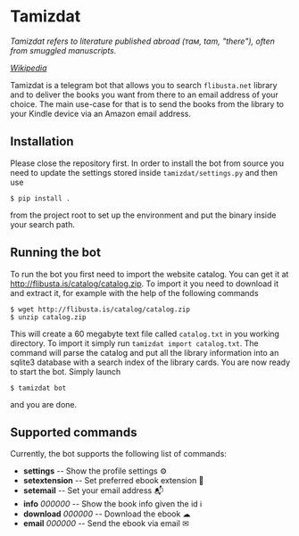 Tamizdat
========

_Tamizdat refers to literature published abroad (там, tam, "there"),
often from smuggled manuscripts._

_[Wikipedia](https://en.wikipedia.org/wiki/Samizdat)_

Tamizdat is a telegram bot that allows you to search `flibusta.net`
library and to deliver the books you want from there to an email
address of your choice. The main use-case for that is to send the
books from the library to your Kindle device via an Amazon email
address.

Installation
------------

Please close the repository first. In order to install the bot from source you need to update the settings stored inside `tamizdat/settings.py` and then use

    $ pip install .

from the project root to set up the environment and put the binary inside your search path.

Running the bot
---------------

To run the bot you first need to import the website catalog. You can get it at http://flibusta.is/catalog/catalog.zip. To import it you need to download it and extract it, for example with the help of the following commands

    $ wget http://flibusta.is/catalog/catalog.zip
    $ unzip catalog.zip

This will create a 60 megabyte text file called `catalog.txt` in you working directory. To import it simply run `tamizdat import catalog.txt`. The command will parse the catalog and put all the library information into an sqlite3 database with a search index of the library cards. You are now ready to start the bot. Simply launch

    $ tamizdat bot

and you are done.

Supported commands
------------------

Currently, the bot supports the following list of commands:

* **settings** -- Show the profile settings ⚙
* **setextension** -- Set preferred ebook extension 📖
* **setemail** -- Set your email address 📬
* **info** *000000* -- Show the book info given the id ℹ
* **download** *000000* -- Download the ebook ☁
* **email** *000000* -- Send the ebook via email ✉
